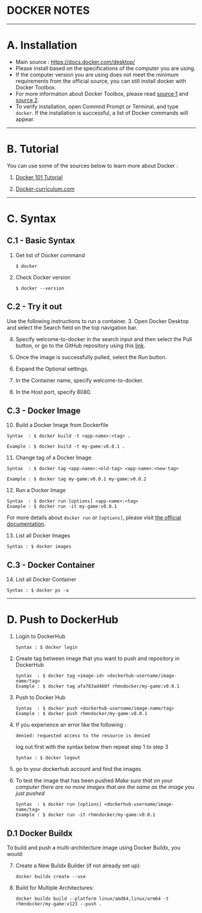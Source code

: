 # DOCKER NOTES

---
# A. Installation
- Main source : https://docs.docker.com/desktop/
- Please install based on the specifications of the computer you are using.
- If the computer version you are using does not meet the minimum requirements from the official source, you can still install docker with Docker Toolbox. 
- For more information about Docker Toolbox, please read [source 1](https://www.upwork.com/resources/docker-toolbox) and [source 2](https://nickjanetakis.com/blog/should-you-use-the-docker-toolbox-or-docker-for-mac-windows).
- To verify installation, open Commnd Prompt or Terminal, and type `docker`. If the installation is successful, a list of Docker commands will appear.

---
# B. Tutorial
You can use some of the sources below to learn more about Docker :
1. [Docker 101 Tutorial](https://www.docker.com/101-tutorial/)
   
2. [Docker-curriculum.com](https://docker-curriculum.com/)

---
# C. Syntax
## C.1 - Basic Syntax
1. Get list of Docker command
   ```
   $ docker
   ```

2. Check Docker version
   ```
   $ docker --version
   ```

## C.2 - Try it out
Use the following instructions to run a container.
3. Open Docker Desktop and select the Search field on the top navigation bar.

4. Specify welcome-to-docker in the search input and then select the Pull button, or go to the GitHub repository using this [link](https://github.com/docker/welcome-to-docker).
5. Once the image is successfully pulled, select the Run button.

6. Expand the Optional settings.

7. In the Container name, specify welcome-to-docker.

8. In the Host port, specify 8080. 

## C.3 - Docker Image
10. Build a Docker Image from Dockerfile
   ```
   Syntax  : $ docker build -t <app-name>:<tag> .
   
   Example : $ docker build -t my-game:v0.0.1 .
   ```

11. Change tag of a Docker Image
   ```
   Syntax  : $ docker tag <app-name>:<old-tag> <app-name>:<new-tag>

   Example : $ docker tag my-game:v0.0.1 my-game:v0.0.2
   ```

12. Run a Docker Image
   ```
   Syntax  : $ docker run [options] <app-name>:<tag>
   Example : $ docker run -it my-game:v0.0.1
   ```
   For more details about `docker run` or `[options]`, please visit [the official documentation](https://docs.docker.com/engine/reference/run/).

13. List all Docker Images
   ```
   Syntax : $ docker images
   ```

## C.3 - Docker Container


14. List all Docker Container
   ```
   Syntax : $ docker ps -a
   ```
---
# D. Push to DockerHub
1. Login to DockerHub
   ```
   Syntax : $ docker login
   ```

2. Create tag between image that you want to push and repository in DockerHub
   ```
   Syntax  : $ docker tag <image-id> <dockerhub-username/image-name/tag>
   Example : $ docker tag afa783ad460f rhmndocker/my-game:v0.0.1
   ```
   
3. Push to Docker Hub
   ```
   Syntax  : $ docker push <dockerhub-username/image-name/tag>
   Example : $ docker push rhmndocker/my-game:v0.0.1
   ```

4. If you experience an error like the following :
   ```
   denied: requested access to the resource is denied
   ```
   
   log out first with the syntax below then repeat step 1 to step 3
   ```
   Syntax : $ docker logout
   ```
5. go to your dockerhub account and find the images

6. To test the image that has been pushed
   *Make sure that on your computer there are no more images that are the same as the image you just pushed*
   ```
   Syntax  : $ docker run [options] <dockerhub-username/image-name/tag>
   Example : $ docker run -it rhmndocker/my-game:v0.0.1
   ```
## D.1 Docker Buildx
   To build and push a multi-architecture image using Docker Buildx, you would:
   
7. Create a New Buildx Builder (if not already set up):
   ```
   docker buildx create --use
   ```

8. Build for Multiple Architectures:
   ```
   docker buildx build --platform linux/amd64,linux/arm64 -t rhmndocker/my-game:v123 --push .

   ```
